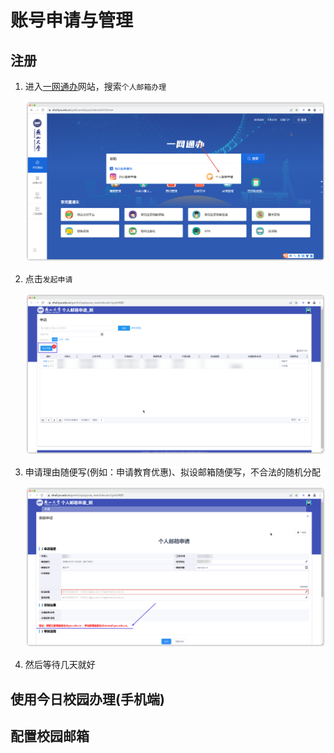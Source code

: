 # 账号申请与管理

## 注册

1. 进入[一网通办](https://ehall.ysu.edu.cn/ywtb-portal/ysu/index.html#/home)网站，搜索`个人邮箱办理`
  
    ![一网通办主页](/mail/申请1.png)

2. 点击`发起申请`

    ![代办事项列表](/mail/申请2.png)

3. 申请理由随便写(例如：申请教育优惠)、拟设邮箱随便写，不合法的随机分配

    ![申请表单](/mail/申请3.png)

4. 然后等待几天就好

## 使用今日校园办理(手机端)

<!-- TODO: 今日校园申请 -->

## 配置校园邮箱

<!-- 配置校园邮箱 -->